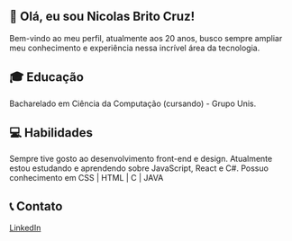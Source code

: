 <div> 
  <h2>👋 Olá, eu sou Nicolas Brito Cruz!</h2>
</div>
    
 Bem-vindo ao meu perfil, atualmente aos 20 anos, busco sempre ampliar meu conhecimento e experiência nessa incrível área da tecnologia.
  
<div>
  <h2>🎓  Educação </h2>
</div>

Bacharelado em Ciência da Computação (cursando) - Grupo Unis.

<div>
  <h2>💻  Habilidades</h2>
</div>


Sempre tive gosto ao desenvolvimento front-end e design.
Atualmente estou estudando e aprendendo sobre JavaScript, React e C#.
Possuo conhecimento em CSS | HTML | C | JAVA

<div>
  <h2>📞  Contato</h2>
</div>


[LinkedIn](https://www.linkedin.com/in/nicolas-brito-cruz-a19b17291/)


